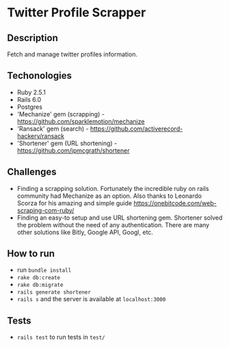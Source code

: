 # Twitter Profile Scrapper

## Description
Fetch and manage twitter profiles information.

## Techonologies
- Ruby 2.5.1
- Rails 6.0
- Postgres
- 'Mechanize' gem (scrapping) - https://github.com/sparklemotion/mechanize
- 'Ransack' gem (search) - https://github.com/activerecord-hackery/ransack
- 'Shortener' gem (URL shortening) - https://github.com/jpmcgrath/shortener

## Challenges
- Finding a scrapping solution. Fortunately the incredible ruby on rails community had Mechanize as an option. Also thanks to Leonardo Scorza for his amazing and simple guide https://onebitcode.com/web-scraping-com-ruby/
- Finding an easy-to setup and use URL shortening gem. Shortener solved the problem without the need of any authentication. There are many other solutions like Bitly, Google API, Googl, etc.

## How to run
- run `bundle install`
- `rake db:create`
- `rake db:migrate`
- `rails generate shortener`
- `rails s` and the server is available at `localhost:3000`

## Tests
- `rails test` to run tests in `test/`
